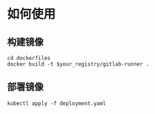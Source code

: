# 如何使用

## 构建镜像
```
cd dockerfiles
docker build -t $your_registry/gitlab-runner .
```

## 部署镜像
```
kubectl apply -f deployment.yaml
```
